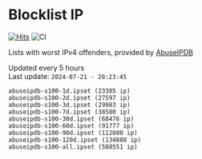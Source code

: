# Blocklist IP

[![Hits](https://hits.seeyoufarm.com/api/count/incr/badge.svg?url=https%3A%2F%2Fgithub.com%2Fborestad%2Fblocklist-ip%2F&count_bg=%2379C83D&title_bg=%23555555&icon=&icon_color=%23E7E7E7&title=hits&edge_flat=false)](https://hits.seeyoufarm.com)  ![CI](https://img.shields.io/github/workflow/status/borestad/blocklist-ip/CI?style=flat-square)

Lists with worst IPv4 offenders, provided by [AbuseIPDB](https://www.abuseipdb.com/)

<!-- FOOTER-PLACEHOLDER -->
Updated every 5 hours<br>
Last update: `2024-07-21 - 20:23:45`
```
abuseipdb-s100-1d.ipset (23385 ip)
abuseipdb-s100-2d.ipset (27597 ip)
abuseipdb-s100-3d.ipset (29983 ip)
abuseipdb-s100-7d.ipset (38580 ip)
abuseipdb-s100-30d.ipset (68476 ip)
abuseipdb-s100-60d.ipset (91777 ip)
abuseipdb-s100-90d.ipset (112800 ip)
abuseipdb-s100-120d.ipset (134888 ip)
abuseipdb-s100-all.ipset (588551 ip)
```
